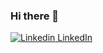 ### Hi there 👋

<!--
**uzairak92/uzairak92** is a ✨ _special_ ✨ repository because its `README.md` (this file) appears on your GitHub profile.

Here are some ideas to get you started:

- 🔭 I’m currently working on the Weld Spot Analytics team as a Data Scientist at Bosch Rexroth NA. 
- 🌱 I’m currently learning the Microsoft Azure cloud framework.
- 👯 I’m looking to collaborate on ...
- 🤔 I’m looking for help with ...
- 💬 Ask me about ...
- 📫 How to reach me: ...
- 😄 Pronouns: ...
- ⚡ Fun fact: ...
-->

[![Linkedin](https://i.stack.imgur.com/gVE0j.png) LinkedIn](https://www.linkedin.com/in/uzair-a-khan/)



